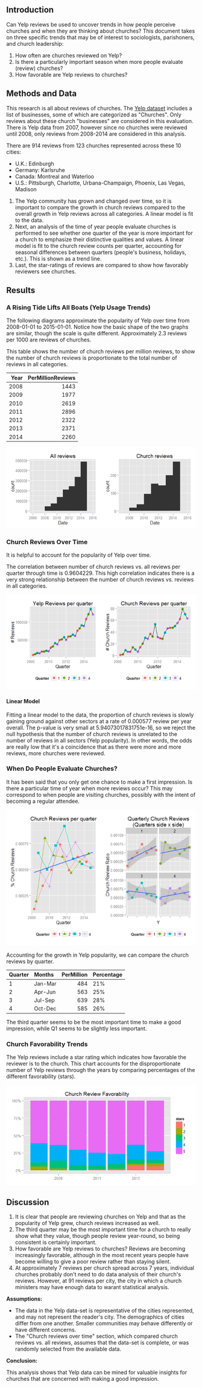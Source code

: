 Introduction
------------

Can Yelp reviews be used to uncover trends in how people perceive churches and when they are thinking about churches? This document takes on three specific trends that may be of interest to sociologists, parishoners, and church leadership:

1.  How often are churches reviewed on Yelp?
2.  Is there a particularly important season when more people evaluate (review) churches?
3.  How favorable are Yelp reviews to churches?

Methods and Data
----------------

This research is all about reviews of churches. The [Yelp dataset](https://www.yelp.com/dataset_challenge) includes a list of businesses, some of which are categorized as "Churches". Only reviews about these church "businesses" are considered in this evaluation. There is Yelp data from 2007, however since no churches were reviewed until 2008, only reviews from 2008-2014 are considered in this analysis.

There are 914 reviews from 123 churches represented across these 10 cities:

-   U.K.: Edinburgh
-   Germany: Karlsruhe
-   Canada: Montreal and Waterloo
-   U.S.: Pittsburgh, Charlotte, Urbana-Champaign, Phoenix, Las Vegas, Madison

1.  The Yelp community has grown and changed over time, so it is important to compare the growth in church reviews compared to the overall growth in Yelp reviews across all categories. A linear model is fit to the data.
2.  Next, an analysis of the time of year people evaluate churches is performed to see whether one quarter of the year is more important for a church to emphasize their distinctive qualities and values. A linear model is fit to the church review counts per quarter, accounting for seasonal differences between quarters (people's business, holidays, etc.). This is shown as a trend line.
3.  Last, the star-ratings of reviews are compared to show how favorably reviewers see churches.

Results
-------

### A Rising Tide Lifts All Boats (Yelp Usage Trends)

The following diagrams approximate the popularity of Yelp over time from 2008-01-01 to 2015-01-01. Notice how the basic shape of the two graphs are similar, though the scale is quite different. Approximately 2.3 reviews per 1000 are reviews of churches.

This table shows the number of church reviews per million reviews, to show the number of church reviews is proportionate to the total number of reviews in all categories.

|  Year|  PerMillionReviews|
|-----:|------------------:|
|  2008|               1443|
|  2009|               1977|
|  2010|               2619|
|  2011|               2896|
|  2012|               2322|
|  2013|               2371|
|  2014|               2260|

![](ChurchReviews_files/figure-markdown_github/popularity-1.png)

### Church Reviews Over Time

It is helpful to account for the popularity of Yelp over time.

The correlation between number of church reviews vs. all reviews per quarter through time is 0.9604229. This high correlation indicates there is a very strong relationship between the number of church reviews vs. reviews in all categories.

![](ChurchReviews_files/figure-markdown_github/churches_vs_world-1.png)

#### Linear Model

Fitting a linear model to the data, the proportion of church reviews is slowly gaining ground against other sectors at a rate of 0.000577 review per year overall. The p-value is very small at 5.94073017831751e-16, so we reject the null hypothesis that the number of church reviews is unrelated to the number of reviews in all sectors (Yelp popularity). In other words, the odds are really low that it's a coincidence that as there were more and more reviews, more churches were reviewed.

### When Do People Evaluate Churches?

It has been said that you only get one chance to make a first impression. Is there a particular time of year when more reviews occur? This may correspond to when people are visiting churches, possibly with the intent of becoming a regular attendee.

![](ChurchReviews_files/figure-markdown_github/reviews_by_quarter-1.png)

Accounting for the growth in Yelp popularity, we can compare the church reviews by quarter.

| Quarter | Months  |  PerMillion| Percentage |
|:--------|:--------|-----------:|:-----------|
| 1       | Jan-Mar |         484| 21%        |
| 2       | Apr-Jun |         563| 25%        |
| 3       | Jul-Sep |         639| 28%        |
| 4       | Oct-Dec |         585| 26%        |

The third quarter seems to be the most important time to make a good impression, while Q1 seems to be slightly less important.

### Church Favorability Trends

The Yelp reviews include a star rating which indicates how favorable the reviewer is to the church. This chart accounts for the disproportionate number of Yelp reviews through the years by comparing percentages of the different favorability (stars).

![](ChurchReviews_files/figure-markdown_github/favorability-1.png)

Discussion
----------

1.  It is clear that people are reviewing churches on Yelp and that as the popularity of Yelp grew, church reviews increased as well.
2.  The third quarter may be the most important time for a church to really show what they value, though people review year-round, so being consistent is certainly important.
3.  How favorable are Yelp reviews to churches? Reviews are becoming increasingly favorable, although in the most recent years people have become willing to give a poor review rather than staying silent.
4.  At approximately 7 reviews per church spread across 7 years, individual churches probably don't need to do data analysis of their church's reviews. However, at 91 reviews per city, the city in which a church ministers may have enough data to warant statistical analysis.

**Assumptions:**

-   The data in the Yelp data-set is representative of the cities represented, and may not represent the reader's city. The demographics of cities differ from one another. Smaller communities may behave differently or have different concerns.
-   The "Church reviews over time" section, which compared church reviews vs. all reviews, assumes that the data-set is complete, or was randomly selected from the available data.

**Conclusion:**

This analysis shows that Yelp data can be mined for valuable insights for churches that are concerned with making a good impression.
